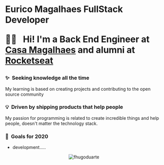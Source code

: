 
<p align="left">
   <h1>Eurico Magalhaes FullStack Developer
</p>

🖖🏼 &nbsp;	Hi! I'm a Back End Engineer at [Casa Magalhaes](https://www.casamagalhaes.com.br/) and alumni at [Rocketseat](https://rocketseat.com.br/)

### ✨&nbsp; Seeking knowledge all the time  
My learning is based on creating projects and contributing to the open source community 

### 💡&nbsp; Driven by shipping products that help people  
My passion for programming is related to create incredible things and help people, doesn't matter the technology stack.  

### 🔭&nbsp; Goals for 2020 
- development.....

<p align="center"> <img src="https://github-readme-stats.vercel.app/api?username=eurico77&show_icons=true" alt="fhugoduarte" /> </p>


